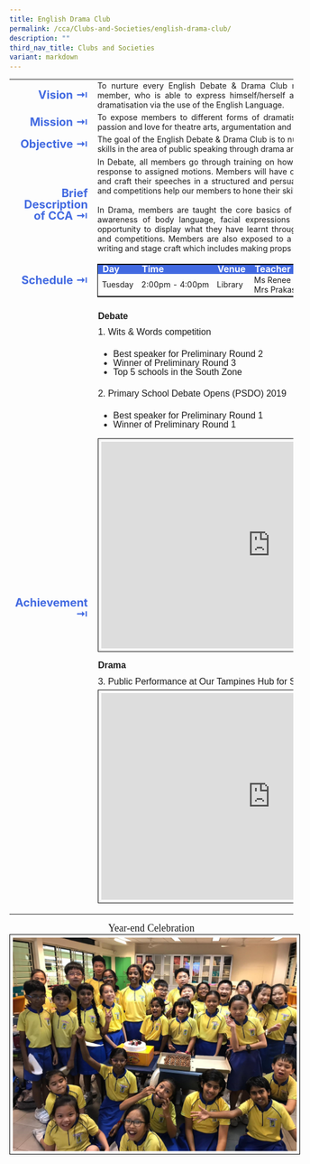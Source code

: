 ```yaml
---
title: English Drama Club
permalink: /cca/Clubs-and-Societies/english-drama-club/
description: ""
third_nav_title: Clubs and Societies
variant: markdown
---
```

<table>
	<tbody><tr><td width="70" style="line-height:1; font-weight:bold; font-size: 20px; color:royalblue; border:0px solid black; text-align:right">Vision ⇥</td>
		<td style="text-align:justify">To nurture every English Debate &amp; Drama Club member into a confident and creative member, who is able to express himself/herself articulately in the realm of oratory and dramatisation via the use of the English Language.</td>
	</tr>
	<tr><td style="line-height:1; font-weight:bold; font-size: 20px; color:royalblue; border:0px solid black; text-align:right">Mission ⇥</td>
		<td style="text-align:justify">To expose members to different forms of dramatisation and oratorical skills and ignite a passion and love for theatre arts, argumentation and public speaking.</td>
	</tr>
	<tr><td style="line-height:1; font-weight:bold; font-size: 20px; color:royalblue; border:0px solid black; text-align:right">Objective ⇥</td>
		<td style="text-align:justify">The goal of the English Debate &amp; Drama Club is to nurture and develop students’ talents and skills in the area of public speaking through drama and debate activities.</td>
	</tr>
		<tr><td style="line-height:1; font-weight:bold; font-size: 20px; color:royalblue; border:0px solid black; text-align:right">Brief Description of CCA ⇥</td>
		<td style="text-align:justify"><div>In Debate, all members go through training on how to formulate and present arguments in response to assigned motions. Members will have opportunities to research for information and craft their speeches in a structured and persuasive manner. Debate practice sessions and competitions help our members to hone their skills.</div><br>
<div style="text-align:justify">In Drama, members are taught the core basics of dramatic technique – vocal projection, awareness of body language, facial expressions and use of space. Members get the opportunity to display what they have learnt through various school-based performances and competitions. Members are also exposed to a myriad of experiences such as script-writing and stage craft which includes making props or designing costumes.</div></td>
	</tr>
	<tr><td style="line-height:1; font-weight:bold; font-size: 20px; color:royalblue; border:0px solid black; text-align:right">Schedule ⇥</td>
		<td style="text-align:justify">
			<table style="border:1px solid black">
		<tbody>
			<tr style="line-height:10px; font-weight: bold; background-color:royalblue; font-size:16px;color:white"><td>Day</td><td>Time</td><td>Venue</td><td>Teacher in charge</td></tr>
			<tr><td>Tuesday</td><td>2:00pm - 4:00pm</td><td>Library</td><td>Ms Renee<br>Mrs Prakash</td></tr>
		</tbody>
	</table>
		</td>
	</tr>
		<tr><td style="line-height:1; font-weight:bold; font-size: 20px; color:royalblue; border:0px solid black; text-align:right">Achievement ⇥</td>
			<td style="font-family:arial; font-size:16px; text-align:justify; line-height:1.8"><b>Debate</b><br>		
				1. Wits &amp; Words competition  
					<ul>
						<li style="font-family:arial; font-size:16px; text-align:justify; line-height:1">Best speaker for Preliminary Round 2</li>
						<li style="font-family:arial; font-size:16px; text-align:justify; line-height:1">Winner of Preliminary Round 3</li>
						<li style="font-family:arial; font-size:16px; text-align:justify; line-height:1">Top 5 schools in the South Zone</li></ul>
				2. Primary School Debate Opens (PSDO) 2019
					<ul>
						<li style="font-family:arial; font-size:16px; text-align:justify; line-height:1">Best speaker for Preliminary Round 1</li>
						<li style="font-family:arial; font-size:16px; text-align:justify; line-height:1">Winner of Preliminary Round 1</li></ul>				
				<center><iframe style="border:1px solid black; padding:5px" src="https://docs.google.com/presentation/d/e/2PACX-1vRjjzPbTc63mtLmXoACdW6iacbVzvC0-YA5mF6B5a4y826e6poVgioEGSpvKaEB_xktLAG2NcGEY0w2/embed?start=false&amp;loop=false&amp;delayms=3000" frameborder="0" width="600" height="366" allowfullscreen="true"></iframe></center>
				<b>Drama</b><br>
			3. Public Performance at Our Tampines Hub for SYF 2019 Celebrations Play!
				<center><iframe allowfullscreen="true" height="366" width="600" frameborder="0" style="border:1px solid black; padding:5px" src="https://docs.google.com/presentation/d/e/2PACX-1vSA5l7Zeed6Vx90oOPWJWZClkyfdco5lpKOoXiUm-KV4LiZYtYT_uxjryQQyM0RgopTQ_HBD3BoWLPV/embed?start=false&amp;loop=false&amp;delayms=3000"></iframe></center>
			</td>
	</tr>
	<tr><td></td></tr>
</tbody></table>

<div style="font-family:cursive; font-size:18px; text-align:center">Year-end Celebration</div><img src="/images/CCA/Year%20End%20Celebration.jpeg" style="border:1px solid black; padding:5px">